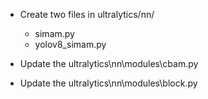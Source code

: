 


- Create two files in ultralytics/nn/
    - simam.py
    - yolov8_simam.py

- Update the ultralytics\nn\modules\cbam.py

- Update the ultralytics\nn\modules\block.py
